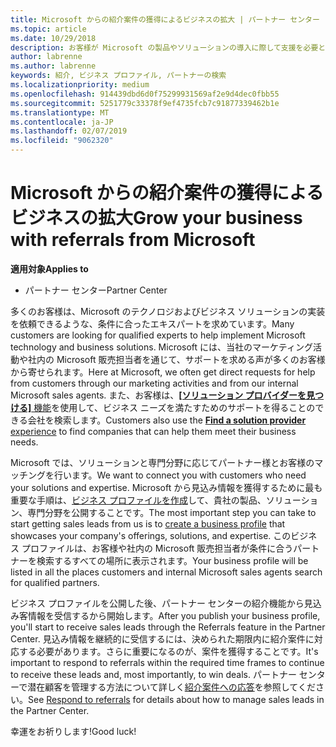 ```yaml
---
title: Microsoft からの紹介案件の獲得によるビジネスの拡大 | パートナー センター
ms.topic: article
ms.date: 10/29/2018
description: お客様が Microsoft の製品やソリューションの導入に際して支援を必要とする場合に、パートナーは見込み客情報を取得し、商談を始めることができます。
author: labrenne
ms.author: labrenne
keywords: 紹介, ビジネス プロファイル, パートナーの検索
ms.localizationpriority: medium
ms.openlocfilehash: 914439dbd6d0f75299931569af2e9d4dec0fbb55
ms.sourcegitcommit: 5251779c33378f9ef4735fcb7c91877339462b1e
ms.translationtype: MT
ms.contentlocale: ja-JP
ms.lasthandoff: 02/07/2019
ms.locfileid: "9062320"
---
```

<!-- FWLink:  https://go.microsoft.com/fwlink/?linkid=849775 (top of page) -->

# <a name="grow-your-business-with-referrals-from-microsoft"></a><span data-ttu-id="224f9-104">Microsoft からの紹介案件の獲得によるビジネスの拡大</span><span class="sxs-lookup"><span data-stu-id="224f9-104">Grow your business with referrals from Microsoft</span></span>

**<span data-ttu-id="224f9-105">適用対象</span><span class="sxs-lookup"><span data-stu-id="224f9-105">Applies to</span></span>**

-  <span data-ttu-id="224f9-106">パートナー センター</span><span class="sxs-lookup"><span data-stu-id="224f9-106">Partner Center</span></span>

<span data-ttu-id="224f9-107">多くのお客様は、Microsoft のテクノロジおよびビジネス ソリューションの実装を依頼できるような、条件に合ったエキスパートを求めています。</span><span class="sxs-lookup"><span data-stu-id="224f9-107">Many customers are looking for qualified experts to help implement Microsoft technology and business solutions.</span></span> <span data-ttu-id="224f9-108">Microsoft には、当社のマーケティング活動や社内の Microsoft 販売担当者を通じて、サポートを求める声が多くのお客様から寄せられます。</span><span class="sxs-lookup"><span data-stu-id="224f9-108">Here at Microsoft, we often get direct requests for help from customers through our marketing activities and from our internal Microsoft sales agents.</span></span> <span data-ttu-id="224f9-109">また、お客様は、[**[ソリューション プロバイダーを見つける]** 機能](https://www.microsoft.com/solution-providers/search)を使用して、ビジネス ニーズを満たすためのサポートを得ることのできる会社を検索します。</span><span class="sxs-lookup"><span data-stu-id="224f9-109">Customers also use the [**Find a solution provider** experience](https://www.microsoft.com/solution-providers/search) to find companies that can help them meet their business needs.</span></span> 

<span data-ttu-id="224f9-110">Microsoft では、ソリューションと専門分野に応じてパートナー様とお客様のマッチングを行います。</span><span class="sxs-lookup"><span data-stu-id="224f9-110">We want to connect you with customers who need your solutions and expertise.</span></span> <span data-ttu-id="224f9-111">Microsoft から見込み情報を獲得するために最も重要な手順は、[ビジネス プロファイルを作成](create-a-marketing-profile.md)して、貴社の製品、ソリューション、専門分野を公開することです。</span><span class="sxs-lookup"><span data-stu-id="224f9-111">The most important step you can take to start getting sales leads from us is to [create a business profile](create-a-marketing-profile.md) that showcases your company's offerings, solutions, and expertise.</span></span> <span data-ttu-id="224f9-112">このビジネス プロファイルは、お客様や社内の Microsoft 販売担当者が条件に合うパートナーを検索するすべての場所に表示されます。</span><span class="sxs-lookup"><span data-stu-id="224f9-112">Your business profile will be listed in all the places customers and internal Microsoft sales agents search for qualified partners.</span></span> 

 <span data-ttu-id="224f9-113">ビジネス プロファイルを公開した後、パートナー センターの紹介機能から見込み客情報を受信するから開始します。</span><span class="sxs-lookup"><span data-stu-id="224f9-113">After you publish your business profile, you'll start to receive sales leads through the Referrals feature in the Partner Center.</span></span> <span data-ttu-id="224f9-114">見込み情報を継続的に受信するには、決められた期限内に紹介案件に対応する必要があります。さらに重要になるのが、案件を獲得することです。</span><span class="sxs-lookup"><span data-stu-id="224f9-114">It's important to respond to referrals within the required time frames to continue to receive these leads and, most importantly, to win deals.</span></span> <span data-ttu-id="224f9-115">パートナー センターで潜在顧客を管理する方法について詳しく[紹介案件への応答](responding-to-referrals.md)を参照してください。</span><span class="sxs-lookup"><span data-stu-id="224f9-115">See [Respond to referrals](responding-to-referrals.md) for details about how to manage sales leads in the Partner Center.</span></span>  

<span data-ttu-id="224f9-116">幸運をお祈りします!</span><span class="sxs-lookup"><span data-stu-id="224f9-116">Good luck!</span></span>

<!-- 
*  [Analyze your business profile](analyze-your-marketing-profile.md) Regularly review and optimize your business profile to make sure you’re getting in front of your target customers.
-->
